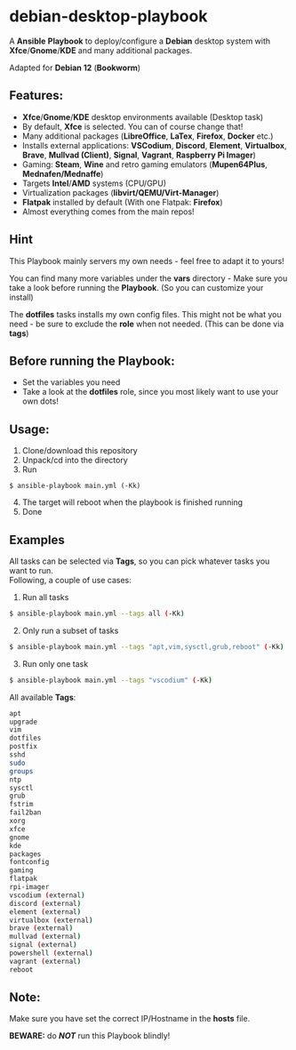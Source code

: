 # debian-desktop-playbook
A **Ansible** **Playbook** to deploy/configure a **Debian** desktop system with **Xfce**/**Gnome**/**KDE** and many additional packages.

Adapted for **Debian 12** (**Bookworm**)

## Features:
- **Xfce**/**Gnome**/**KDE** desktop environments available (Desktop task)
- By default, **Xfce** is selected. You can of course change that!
- Many additional packages (**LibreOffice**, **LaTex**, **Firefox**, **Docker** etc.)
- Installs external applications: **VSCodium**, **Discord**, **Element**, **Virtualbox**, **Brave**, **Mullvad (Client)**, **Signal**, **Vagrant**, **Raspberry Pi Imager**)
- Gaming: **Steam**, **Wine** and retro gaming emulators (**Mupen64Plus**, **Mednafen/Mednaffe**)
- Targets **Intel**/**AMD** systems (CPU/GPU)
- Virtualization packages (**libvirt/QEMU/Virt-Manager**)
- **Flatpak** installed by default (With one Flatpak: **Firefox**)
- Almost everything comes from the main repos!

## Hint
This Playbook mainly servers my own needs - feel free to adapt it to yours!

You can find many more variables under the **vars** directory - Make sure you take a look before running the **Playbook**. (So you can customize your install)

The **dotfiles** tasks installs my own config files. This might not be what you need - be sure to exclude the **role** when not needed. (This can be done via **tags**)

## Before running the Playbook:
- Set the variables you need
- Take a look at the **dotfiles** role, since you most likely want to use your own dots!

## Usage:
1. Clone/download this repository
2. Unpack/cd into the directory
3. Run
```shell
$ ansible-playbook main.yml (-Kk)
```
4. The target will reboot when the playbook is finished running
5. Done

## Examples
All tasks can be selected via **Tags**, so you can pick whatever tasks you want to run.   
Following, a couple of use cases:
1. Run all tasks
```bash
$ ansible-playbook main.yml --tags all (-Kk)
```
2. Only run a subset of tasks
```bash
$ ansible-playbook main.yml --tags "apt,vim,sysctl,grub,reboot" (-Kk)
```
3. Run only one task
```bash
$ ansible-playbook main.yml --tags "vscodium" (-Kk)
```
All available **Tags**:
```bash
apt
upgrade
vim
dotfiles
postfix
sshd
sudo
groups
ntp
sysctl
grub
fstrim
fail2ban
xorg
xfce
gnome
kde
packages
fontconfig
gaming
flatpak
rpi-imager
vscodium (external)
discord (external)
element (external)
virtualbox (external)
brave (external)
mullvad (external)
signal (external)
powershell (external)
vagrant (external)
reboot
```

## Note:
Make sure you have set the correct IP/Hostname in the **hosts** file.   

**BEWARE:** do **_NOT_** run this Playbook blindly!
